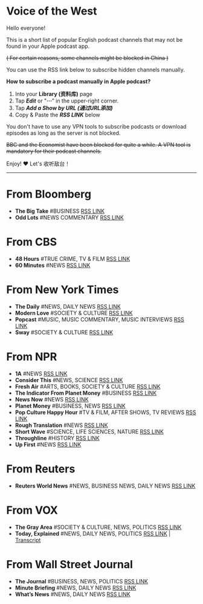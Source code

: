 # Voice of the West

Hello everyone!

This is a short list of popular English podcast channels that may not be found in your Apple podcast app.

~~( For certain reasons, some channels might be blocked in China )~~

You can use the RSS link below to subscribe hidden channels manually.

**How to subscribe a podcast manually in Apple podcast?**

1. Into your **Library (资料库)** page
2. Tap ***Edit*** or "**···**” in the upper-right corner.
3. Tap  ***Add a Show by URL (通过URL添加)***
4. Copy & Paste the ***RSS LINK*** below

You don't have to use any VPN tools to subscribe podcasts or download episodes as long as the server is not blocked.

~~BBC and the Economist have been blocked for quite a while. A VPN tool is mandatory for their podcast channels.~~

Enjoy! ❤️ Let's 收听敌台！

---

# From Bloomberg

* **The Big Take** #BUSINESS [RSS LINK](https://www.omnycontent.com/d/playlist/e73c998e-6e60-432f-8610-ae210140c5b1/825d4e29-b616-46f4-afd7-ae2b0013005c/8b1dd624-a026-43e9-8b57-ae2b00130066/podcast.rss)
* **Odd Lots**  #NEWS COMMENTARY [RSS LINK](https://www.omnycontent.com/d/playlist/e73c998e-6e60-432f-8610-ae210140c5b1/8a94442e-5a74-4fa2-8b8d-ae27003a8d6b/982f5071-765c-403d-969d-ae27003a8d83/podcast.rss)

# From CBS

* **48 Hours** #TRUE CRIME, TV & FILM [RSS LINK](https://rss.art19.com/48-hours)
* **60 Minutes** #NEWS [RSS LINK](https://rss.art19.com/60-minutes)

# From New York Times

* **The Daily** #NEWS, DAILY NEWS [RSS LINK](https://feeds.simplecast.com/54nAGcIl)
* **Modern Love** #SOCIETY & CULTURE [RSS LINK](https://feeds.simplecast.com/0N8Hs1MH)
* **Popcast** #MUSIC, MUSIC COMMENTARY, MUSIC INTERVIEWS [RSS LINK](https://feeds.simplecast.com/W1rB_kgL)
* **Sway** #SOCIETY & CULTURE [RSS LINK](https://feeds.simplecast.com/ZJt36p4I)

# From NPR

* **1A** #NEWS [RSS LINK](https://feeds.npr.org/510316/podcast.xml)
* **Consider This** #NEWS, SCIENCE [RSS LINK](https://feeds.npr.org/510355/podcast.xml)
* **Fresh Air** #ARTS, BOOKS, SOCIETY & CULTURE [RSS LINK](https://feeds.npr.org/381444908/podcast.xml)
* **The Indicator From Planet Money** #BUSINESS [RSS LINK](https://feeds.npr.org/510325/podcast.xml)
* **News Now** #NEWS [RSS LINK](https://feeds.npr.org/500005/podcast.xml)
* **Planet Money** #BUSINESS, NEWS [RSS LINK](https://feeds.npr.org/510289/podcast.xml)
* **Pop Culture Happy Hour** #TV & FILM, AFTER SHOWS, TV REVIEWS [RSS LINK](https://feeds.npr.org/510282/podcast.xml)
* **Rough Translation** #NEWS [RSS LINK](https://feeds.npr.org/510324/podcast.xml)
* **Short Wave** #SCIENCE, LIFE SCIENCES, NATURE [RSS LINK](https://feeds.npr.org/510351/podcast.xml)
* **Throughline** #HISTORY [RSS LINK](https://feeds.npr.org/510333/podcast.xml)
* **Up First** #NEWS [RSS LINK](https://feeds.npr.org/510318/podcast.xml)

# From Reuters

* **Reuters World News** #NEWS, BUSINESS NEWS, DAILY NEWS [RSS LINK](https://feeds.megaphone.fm/reutersworldnews)

# From VOX

* **The Gray Area** #SOCIETY & CULTURE, NEWS, POLITICS [RSS LINK](https://feeds.megaphone.fm/WSJ4886593505?limit=20)
* **Today, Explained** #NEWS, DAILY NEWS, POLITICS [RSS LINK](https://feeds.megaphone.fm/VMP5705694065) | [Transcript](https://www.vox.com/today-explained-podcast)

# From Wall Street Journal

* **The Journal** #BUSINESS, NEWS, POLITICS [RSS LINK](https://feeds.megaphone.fm/WSJ4693364973?limit=300)
* **Minute Briefing** #NEWS, DAILY NEWS [RSS LINK](https://feeds.megaphone.fm/WSJ7928321669?limit=20)
* **What’s News** #NEWS, DAILY NEWS [RSS LINK](https://feeds.megaphone.fm/WSJ4886593505?limit=20)


